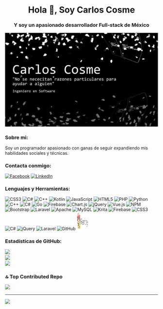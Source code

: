 <h1 align="center">Hola 👋, Soy Carlos Cosme</h1>
<h3 align="center">Y soy un apasionado desarrollador Full-stack de México</h3>

<p align="center">
  <img src="https://github.com/Carlosgerar/Carlosgerar/blob/main/img/img-.jpg" />
</p>

<h3 align="left">Sobre mi:</h3>
<p align="left">
Soy un programador apasionado con ganas de seguir expandiendo mis habilidades sociales y técnicas.
</p>

<h3 align="left">Contacta conmigo:</h3>

[![Facebook](https://img.shields.io/badge/Facebook-%231877F2.svg?logo=Facebook&logoColor=white)](https://facebook.com/https://www.facebook.com/people/carlos-gerardo/pfbid038kqvceqktubfahxilvuetcedn8c8v4he8nxroa5daumuwey4bu8gpswdqxi4wopdl/) [![LinkedIn](https://img.shields.io/badge/LinkedIn-%230077B5.svg?logo=linkedin&logoColor=white)](https://linkedin.com/in/www.linkedin.com/in/carlos-cosme-santes-28856b265) 

<h3 align="left">Lenguajes y Herramientas:</h3>

![CSS3](https://img.shields.io/badge/css3-%231572B6.svg?style=for-the-badge&logo=css3&logoColor=white) ![C#](https://img.shields.io/badge/c%23-%23239120.svg?style=for-the-badge&logo=c-sharp&logoColor=white) ![C++](https://img.shields.io/badge/c++-%2300599C.svg?style=for-the-badge&logo=c%2B%2B&logoColor=white) ![Kotlin](https://img.shields.io/badge/kotlin-%230095D5.svg?style=for-the-badge&logo=kotlin&logoColor=white) ![JavaScript](https://img.shields.io/badge/javascript-%23323330.svg?style=for-the-badge&logo=javascript&logoColor=%23F7DF1E) ![HTML5](https://img.shields.io/badge/html5-%23E34F26.svg?style=for-the-badge&logo=html5&logoColor=white) ![PHP](https://img.shields.io/badge/php-%23777BB4.svg?style=for-the-badge&logo=php&logoColor=white) ![Python](https://img.shields.io/badge/python-3670A0?style=for-the-badge&logo=python&logoColor=ffdd54) ![C++](https://img.shields.io/badge/c++-%2300599C.svg?style=for-the-badge&logo=c%2B%2B&logoColor=white) ![C#](https://img.shields.io/badge/c%23-%23239120.svg?style=for-the-badge&logo=c-sharp&logoColor=white) ![Go](https://img.shields.io/badge/go-%2300ADD8.svg?style=for-the-badge&logo=go&logoColor=white) ![Firebase](https://img.shields.io/badge/firebase-%23039BE5.svg?style=for-the-badge&logo=firebase) ![Chart.js](https://img.shields.io/badge/chart.js-F5788D.svg?style=for-the-badge&logo=chart.js&logoColor=white) ![jQuery](https://img.shields.io/badge/jquery-%230769AD.svg?style=for-the-badge&logo=jquery&logoColor=white) ![Vue.js](https://img.shields.io/badge/vuejs-%2335495e.svg?style=for-the-badge&logo=vuedotjs&logoColor=%234FC08D) ![NPM](https://img.shields.io/badge/NPM-%23000000.svg?style=for-the-badge&logo=npm&logoColor=white) ![Bootstrap](https://img.shields.io/badge/bootstrap-%23563D7C.svg?style=for-the-badge&logo=bootstrap&logoColor=white) ![Laravel](https://img.shields.io/badge/laravel-%23FF2D20.svg?style=for-the-badge&logo=laravel&logoColor=white) ![Apache](https://img.shields.io/badge/apache-%23D42029.svg?style=for-the-badge&logo=apache&logoColor=white) ![MySQL](https://img.shields.io/badge/mysql-%2300f.svg?style=for-the-badge&logo=mysql&logoColor=white) ![Krita](https://img.shields.io/badge/Krita-203759?style=for-the-badge&logo=krita&logoColor=EEF37B) ![Firebase](https://img.shields.io/badge/firebase-%23039BE5.svg?style=for-the-badge&logo=firebase) ![CSS3](https://img.shields.io/badge/css3-%231572B6.svg?style=for-the-badge&logo=css3&logoColor=white) ![C#](https://img.shields.io/badge/c%23-%23239120.svg?style=for-the-badge&logo=c-sharp&logoColor=white) ![jQuery](https://img.shields.io/badge/jquery-%230769AD.svg?style=for-the-badge&logo=jquery&logoColor=white) ![Laravel](https://img.shields.io/badge/laravel-%23FF2D20.svg?style=for-the-badge&logo=laravel&logoColor=white) ![GitHub](https://img.shields.io/badge/GitHub-%23121011.svg?style=for-the-badge&logo=github&logoColor=white) 
<a href="https://www.renpy.org/" target="_blank" rel="Renpy"> <img src="https://github.com/Carlosgerar/Carlosgerar/blob/main/img/renpy%20icon.jpg" alt="Renpy" width="40" height="60"/> </a>

<h3 align="left">Estadísticas de GitHub:</h3>

![](https://github-readme-stats.vercel.app/api?username=Carlosgerar&theme=dark&hide_border=false&include_all_commits=true&count_private=false)<br/>
![](https://github-readme-streak-stats.herokuapp.com/?user=Carlosgerar&theme=dark&hide_border=false)<br/>
![](https://github-readme-stats.vercel.app/api/top-langs/?username=Carlosgerar&theme=dark&hide_border=false&include_all_commits=true&count_private=false&layout=compact)

### 🔝 Top Contributed Repo

![](https://github-contributor-stats.vercel.app/api?username=Carlosgerar&limit=5&theme=tokyonight&combine_all_yearly_contributions=true)

---
[![](https://visitcount.itsvg.in/api?id=Carlosgerar&icon=2&color=12)](https://visitcount.itsvg.in)

<!-- Proudly created with GPRM ( https://gprm.itsvg.in ) -->
